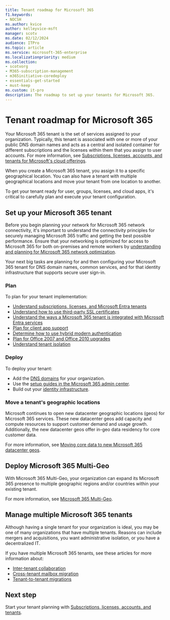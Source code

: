 ```yaml
---
title: Tenant roadmap for Microsoft 365
f1.keywords:
- NOCSH
ms.author: kvice
author: kelleyvice-msft
manager: scotv
ms.date: 02/12/2024
audience: ITPro
ms.topic: article
ms.service: microsoft-365-enterprise
ms.localizationpriority: medium
ms.collection: 
- scotvorg
- M365-subscription-management
- m365initiative-coredeploy
- essentials-get-started
- must-keep
ms.custom: it-pro
description: The roadmap to set up your tenants for Microsoft 365.
---
```


# Tenant roadmap for Microsoft 365

Your Microsoft 365 tenant is the set of services assigned to your organization. Typically, this tenant is associated with one or more of your public DNS domain names and acts as a central and isolated container for different subscriptions and the licenses within them that you assign to user accounts. For more information, see [Subscriptions, licenses, accounts, and tenants for Microsoft's cloud offerings](subscriptions-licenses-accounts-and-tenants-for-microsoft-cloud-offerings.md).

When you create a Microsoft 365 tenant, you assign it to a specific geographical location. You can also have a tenant with multiple geographical locations and move your tenant from one location to another.

To get your tenant ready for user, groups, licenses, and cloud apps, it's critical to carefully plan and execute your tenant configuration.

## Set up your Microsoft 365 tenant

Before you begin planning your network for Microsoft 365 network connectivity, it's important to understand the connectivity principles for securely managing Microsoft 365 traffic and getting the best possible performance. Ensure that your networking is optimized for access to Microsoft 365 for both on-premises and remote workers by [understanding and planning for Microsoft 365 network optimization](microsoft-365-network-connectivity-principles.md).

Your next big tasks are planning for and then configuring your Microsoft 365 tenant for DNS domain names, common services, and for that identity infrastructure that supports secure user sign-in.

### Plan

To plan for your tenant implementation:

- [Understand subscriptions, licenses, and Microsoft Entra tenants](subscriptions-licenses-accounts-and-tenants-for-microsoft-cloud-offerings.md)
- [Understand how to use third-party SSL certificates](plan-for-third-party-ssl-certificates.md)
- [Understand the ways a Microsoft 365 tenant is integrated with Microsoft Entra services](integrated-apps-and-azure-ads.md)
- [Plan for client app support](microsoft-365-client-support-certificate-based-authentication.md)
- [Determine how to use hybrid modern authentication](hybrid-modern-auth-overview.md)
- [Plan for Office 2007 and Office 2010 upgrades](plan-upgrade-previous-versions-office.md)
- [Understand tenant isolation](/compliance/assurance/assurance-microsoft-365-isolation-controls#tenant-isolation)

### Deploy

To deploy your tenant:

- Add the [DNS domains](../admin/setup/add-domain.md) for your organization.
- Use the [setup guides in the Microsoft 365 admin center](setup-guides-for-microsoft-365.md).
- Build out your [identity infrastructure](deploy-identity-solution-overview.md).

### Move a tenant's geographic locations

Microsoft continues to open new datacenter geographic locations (geos) for Microsoft 365 services. These new datacenter geos add capacity and compute resources to support customer demand and usage growth. Additionally, the new datacenter geos offer in-geo data residency for core customer data.

For more information, see [Moving core data to new Microsoft 365 datacenter geos](moving-data-to-new-datacenter-geos.md).

## Deploy Microsoft 365 Multi-Geo

With Microsoft 365 Multi-Geo, your organization can expand its Microsoft 365 presence to multiple geographic regions and/or countries within your existing tenant.

For more information, see [Microsoft 365 Multi-Geo](microsoft-365-multi-geo.md).

## Manage multiple Microsoft 365 tenants

Although having a single tenant for your organization is ideal, you may be one of many organizations that have multiple tenants. Reasons can include mergers and acquisitions, you want administrative isolation, or you have a decentralized IT.

If you have multiple Microsoft 365 tenants, see these articles for more information about:

- [Inter-tenant collaboration](microsoft-365-inter-tenant-collaboration.md)
- [Cross-tenant mailbox migration](cross-tenant-mailbox-migration.md)
- [Tenant-to-tenant migrations](microsoft-365-tenant-to-tenant-migrations.md)

## Next step

Start your tenant planning with [Subscriptions, licenses, accounts, and tenants](subscriptions-licenses-accounts-and-tenants-for-microsoft-cloud-offerings.md).
